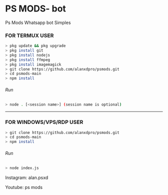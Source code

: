 # PS MODS- bot
Ps Mods Whatsapp bot Simples
### FOR TERMUX USER
```bash
> pkg update && pkg upgrade
> pkg install git
> pkg install nodejs
> pkg install ffmpeg
> pkg install imagemagick
> git clone https://github.com/alanxdpro/psmods.git
> cd psmods-main
> npm install
```
###### Run
```bash
> node . [<session name>] (session name is optional)
```

---------

### FOR WINDOWS/VPS/RDP USER
```bash
> git clone https://github.com/alanxdpro/psmods.git
> cd psmods-main
> npm install
```
###### Run
```bash
> node index.js
```
 Instagram: alan.psxd
 
 Youtube: ps mods 
